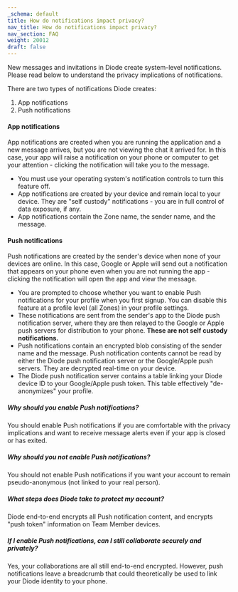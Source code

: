 ```yaml
---
_schema: default
title: How do notifications impact privacy?
nav_title: How do notifications impact privacy?
nav_section: FAQ
weight: 20012
draft: false
---
```

New messages and invitations in Diode create system-level notifications.  Please read below to understand the privacy implications of notifications.

There are two types of notifications Diode creates:

1. App notifications
2. Push notifications

#### App notifications

App notifications are created when you are running the application and a new message arrives, but you are not viewing the chat it arrived for.  In this case, your app will raise a notification on your phone or computer to get your attention - clicking the notification will take you to the message.

* You must use your operating system's notification controls to turn this feature off.
* App notifications are created by your device and remain local to your device.  They are "self custody" notifications - you are in full control of data exposure, if any.
* App notifications contain the Zone name, the sender name, and the message.

#### Push notifications

Push notifications are created by the sender's device when none of your devices are online.  In this case, Google or Apple will send out a notification that appears on your phone even when you are not running the app - clicking the notification will open the app and view the message.

* You are prompted to choose whether you want to enable Push notifications for your profile when you first signup.  You can disable this feature at a profile level (all Zones) in your profile settings.
* These notifications are sent from the sender's app to the Diode push notification server, where they are then relayed to the Google or Apple push servers for distribution to your phone.  **These are not self custody notifications.**
* Push notifications contain an encrypted blob consisting of the sender name and the message.  Push notification contents cannot be read by either the Diode push notification server or the Google/Apple push servers.  They are decrypted real-time on your device.
* The Diode push notification server contains a table linking your Diode device ID to your Google/Apple push token.  This table effectively "de-anonymizes" your profile.

##### Why should you enable Push notifications?

You should enable Push notifications if you are comfortable with the privacy implications and want to receive message alerts even if your app is closed or has exited.

##### Why should you not enable Push notifications?

You should not enable Push notifications if you want your account to remain pseudo-anonymous (not linked to your real person).

##### What steps does Diode take to protect my account?

Diode end-to-end encrypts all Push notification content, and encrypts "push token" information on Team Member devices.

##### If I enable Push notifications, can I still collaborate securely and privately?

Yes, your collaborations are all still end-to-end encrypted.  However, push notifications leave a breadcrumb that could theoretically be used to link your Diode identity to your phone.